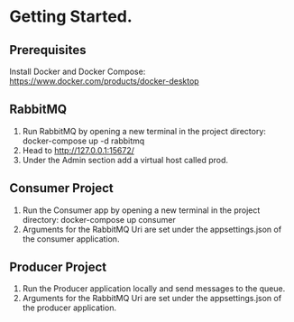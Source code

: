 # Getting Started.
## Prerequisites
Install Docker and Docker Compose: https://www.docker.com/products/docker-desktop

## RabbitMQ
1. Run RabbitMQ by opening a new terminal in the project directory: docker-compose up -d rabbitmq
2. Head to http://127.0.0.1:15672/
3. Under the Admin section add a virtual host called prod.

## Consumer Project
1. Run the Consumer app by opening a new terminal in the project directory: docker-compose up consumer
2. Arguments for the RabbitMQ Uri are set under the appsettings.json of the consumer application.

## Producer Project
1. Run the Producer application locally and send messages to the queue.
2. Arguments for the RabbitMQ Uri are set under the appsettings.json of the producer application.
